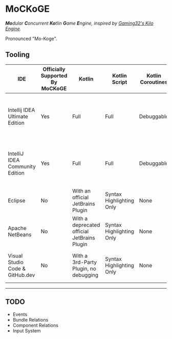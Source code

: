 # MoCKoGE

***Mo**dular **C**oncurrent **Ko**tlin **G**ame **E**ngine, inspired
by [Gaming32's Kilo Engine](https://github.com/Gaming32/kilo-engine).*

Pronounced "Mo-Koge".

## Tooling

| IDE                             | Officially Supported By MoCKoGE | Kotlin                                      | Kotlin Script            | Kotlin Coroutines | Logging                                                  | Performance Profiling |
|---------------------------------|---------------------------------|---------------------------------------------|--------------------------|-------------------|----------------------------------------------------------|-----------------------|
| Intellij IDEA Ultimate Edition  | Yes                             | Full                                        | Full                     | Debuggable        | Basic, Improvable with official JetBrains Plugin Ideolog | Available             |
| IntelliJ IDEA Community Edition | Yes                             | Full                                        | Full                     | Debuggable        | Basic, Improvable with official JetBrains Plugin Ideolog | None                  |
| Eclipse                         | No                              | With an official JetBrains Plugin           | Syntax Highlighting Only | None              | Basic                                                    | *Unknown*             |
| Apache NetBeans                 | No                              | With a deprecated official JetBrains Plugin | Syntax Highlighting Only | None              | Basic                                                    | *Unknown*             |
| Visual Studio Code & GitHub.dev | No                              | With a 3rd-Party Plugin, no debugging       | Syntax Highlighting Only | None              | Basic, Improvable with 3rd-Party Plugins                 | *Unknown*             |

---

## TODO

- Events
- Bundle Relations
- Component Relations
- Input System
